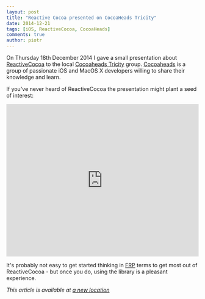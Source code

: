 ```yaml
---
layout: post
title: "Reactive Cocoa presented on CocoaHeads Tricity"
date: 2014-12-21
tags: [iOS, ReactiveCocoa, CocoaHeads]
comments: true
author: piotr
---
```


On Thursday 18th December 2014 I gave a small presentation about [ReactiveCocoa](https://github.com/ReactiveCocoa/ReactiveCocoa) to the local [Cocoaheads Tricity](https://www.facebook.com/CocoaHeadsTricity) group. [Cocoaheads](http://cocoaheads.org/) is a group of passionate iOS and MacOS X developers willing to share their knowledge and learn.

If you've never heard of ReactiveCocoa the presentation might plant a seed of interest:

<iframe src="https://docs.google.com/presentation/d/1ItQV5KfwmIF947ujWlR8LFUuFWMLAVHUx6RH8ACfXbo/embed?start=false&loop=false&delayms=3000" frameborder="0" width="100%" height="400px" allowfullscreen="true" mozallowfullscreen="true" webkitallowfullscreen="true"></iframe>


It's probably not easy to get started thinking in [FRP](http://en.wikipedia.org/wiki/Functional_reactive_programming) terms to get most out of ReactiveCocoa - but once you do, using the library is a pleasant experience.


*This article is available at [a new location](https://brightinventions.pl/blog/cocoaheads-tricity-reactivecocoa)*
